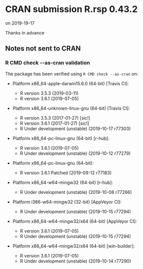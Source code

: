 # CRAN submission R.rsp 0.43.2

on 2019-19-17

Thanks in advance


## Notes not sent to CRAN

### R CMD check --as-cran validation

The package has been verified using `R CMD check --as-cran` on:

* Platform x86_64-apple-darwin15.6.0 (64-bit) [Travis CI]:
  - R version 3.5.3 (2019-03-11)
  - R version 3.6.1 (2019-07-05)

* Platform x86_64-unknown-linux-gnu (64-bit) [Travis CI]:
  - R version 3.5.3 (2017-01-27) [sic!]
  - R version 3.6.1 (2017-01-27) [sic!]
  - R Under development (unstable) (2019-10-17 r77303)

* Platform x86_64-pc-linux-gnu (64-bit) [r-hub]:
  - R version 3.6.1 (2019-07-05)
  - R Under development (unstable) (2019-10-12 r77279)

* Platform x86_64-pc-linux-gnu (64-bit):
   - R version 3.6.1 Patched (2019-09-12 r77183)

* Platform x86_64-w64-mingw32 (64-bit) [r-hub]:
  - R Under development (unstable) (2019-10-08 r77266)

* Platform i386-w64-mingw32 (32-bit) [AppVeyor CI]:
  - R Under development (unstable) (2019-10-15 r77294)
  
* Platform x86_64-w64-mingw32/x64 (64-bit) [AppVeyor CI]:
  - R version 3.6.1 (2019-07-05)
  - R Under development (unstable) (2019-10-15 r77294)

* Platform x86_64-w64-mingw32/x64 (64-bit) [win-builder]:
  - R version 3.6.1 (2019-07-05)
  - R Under development (unstable) (2019-10-14 r77290)



